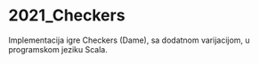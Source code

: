 # 2021_Checkers
Implementacija igre Checkers (Dame), sa dodatnom varijacijom, u programskom jeziku Scala.


